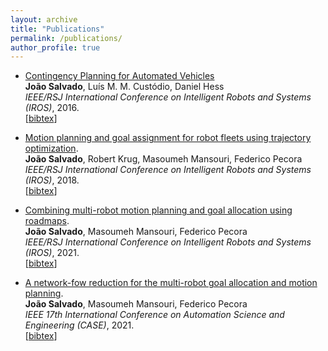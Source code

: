 ```yaml
---
layout: archive
title: "Publications"
permalink: /publications/
author_profile: true
---
```


* [Contingency Planning for Automated Vehicles]( https://ieeexplore.ieee.org/stamp/stamp.jsp?arnumber=7759442 "Download pdf")             
    **João Salvado**, Luís M. M. Custódio, Daniel Hess      
    <i>IEEE/RSJ International Conference on Intelligent Robots and Systems (IROS)</i>, 2016.      
      [<a href="javascript:void(0)" onclick="(function(target, id) { if ($('#' + id).css('display') == 'block') { $('#' + id).hide('fast'); $(target).text('bibtex') } else { $('#' + id).show('fast'); $(target).text('bibtex▲') } })(this, 'bibtex-salvado2016contingency');">bibtex</a>]
<div id="bibtex-salvado2016contingency" style="display:none">
<pre>@inproceedings{salvado2016contingency,
  title={Contingency planning for automated vehicles},
  author={Salvado, Joao and Cust{\'o}dio, Lu{\'\i}s MM and Hess, Daniel},
  booktitle={2016 IEEE/RSJ International Conference on Intelligent Robots and Systems (IROS)},
  pages={2853--2858},
  year={2016},
  organization={IEEE}
}
</pre>
</div>

* [Motion planning and goal assignment for robot fleets using trajectory optimization]( https://ieeexplore.ieee.org/abstract/document/8594118 "Download pdf").               
    **João Salvado**, Robert Krug, Masoumeh Mansouri, Federico Pecora      
    <i>IEEE/RSJ International Conference on Intelligent Robots and Systems (IROS)</i>, 2018.     
      [<a href="javascript:void(0)" onclick="(function(target, id) { if ($('#' + id).css('display') == 'block') { $('#' + id).hide('fast'); $(target).text('bibtex') } else { $('#' + id).show('fast'); $(target).text('bibtex▲') } })(this, 'bibtex-salvado2018motion');">bibtex</a>]
<div id="bibtex-salvado2018motion" style="display:none">
<pre>@inproceedings{salvado2018motion,
  title={Motion planning and goal assignment for robot fleets using trajectory optimization},
  author={Salvado, Joao and Krug, Robert and Mansouri, Masoumeh and Pecora, Fedorico},
  booktitle={2018 IEEE/RSJ International Conference on Intelligent Robots and Systems (IROS)},
  pages={7939--7946},
  year={2018},
  organization={IEEE}
}
</pre>
</div>

* [Combining multi-robot motion planning and goal allocation using roadmaps]( https://ieeexplore.ieee.org/abstract/document/9560861 "Download pdf").               
    **João Salvado**, Masoumeh Mansouri, Federico Pecora      
    <i>IEEE/RSJ International Conference on Intelligent Robots and Systems (IROS)</i>, 2021.     
      [<a href="javascript:void(0)" onclick="(function(target, id) { if ($('#' + id).css('display') == 'block') { $('#' + id).hide('fast'); $(target).text('bibtex') } else { $('#' + id).show('fast'); $(target).text('bibtex▲') } })(this, 'bibtex-salvado2021combining');">bibtex</a>]
<div id="bibtex-salvado2021combining" style="display:none">
<pre>@inproceedings{salvado2021combining,
  title={Combining multi-robot motion planning and goal allocation using roadmaps},
  author={Salvado, Jo{\~a}o and Mansouri, Masoumeh and Pecora, Federico},
  booktitle={2021 IEEE International Conference on Robotics and Automation (ICRA)},
  pages={10016--10022},
  year={2021},
  organization={IEEE}
}
</pre>
</div>

* [A network-fow reduction for the multi-robot goal allocation and motion planning]( https://ieeexplore.ieee.org/stamp/stamp.jsp?arnumber=9551640 "Download pdf").               
    **João Salvado**, Masoumeh Mansouri, Federico Pecora      
    <i>IEEE 17th International Conference on Automation Science and Engineering (CASE)</i>, 2021.     
      [<a href="javascript:void(0)" onclick="(function(target, id) { if ($('#' + id).css('display') == 'block') { $('#' + id).hide('fast'); $(target).text('bibtex') } else { $('#' + id).show('fast'); $(target).text('bibtex▲') } })(this, 'bibtex-salvado2021network');">bibtex</a>]
<div id="bibtex-salvado2021network" style="display:none">
<pre>@inproceedings{salvado2021network,
  title={A network-flow reduction for the multi-robot goal allocation and motion planning problem},
  author={Salvado, Jo{\~a}o and Mansouri, Masoumeh and Pecora, Federico},
  booktitle={2021 IEEE 17th International Conference on Automation Science and Engineering (CASE)},
  pages={2194--2201},
  year={2021},
  organization={IEEE}
}
</pre>
</div>



<!--  * [Symmetry-Breaking Constraints for Grid-Based Multi-Agent Path Finding](https://aaai.org/ojs/index.php/AAAI/article/view/4565 "Download pdf").               
    **Jiaoyang Li**, Daniel Harabor, Peter J. Stuckey, Hang Ma and Sven Koenig.    
    <i>AAAI Conference on Artificial Intelligence (**AAAI**)</i>, pages 6087-6095, 2019.     
    A [short version](https://aaai.org/ocs/index.php/SOCS/SOCS19/paper/view/18379 "Download pdf") appeared at <i>Symposium on Combinatorial Search (**SoCS**)</i>, pages 184-185, 2019.     
    [[poster](https://jiaoyang-li.github.io/files/posters/rectangle-poster.pdf "Download poster")] [[slides](https://jiaoyang-li.github.io/files/slides/rectangle-slides.pdf "Download slides")] [[code](https://github.com/Jiaoyang-Li/CBSH2 "Source code")]   [<a href="javascript:void(0)" onclick="(function(target, id) { if ($('#' + id).css('display') == 'block') { $('#' + id).hide('fast'); $(target).text('bibtex') } else { $('#' + id).show('fast'); $(target).text('bibtex▲') } })(this, 'bibtex-LiAAAI19a');">bibtex</a>]
<div id="bibtex-LiAAAI19a" style="display:none">
<pre>@inproceedings{LiAAAI19a,
  author    = {Jiaoyang Li and Daniel Harabor and Peter J. Stuckey and Hang Ma and Sven Koenig},
  title     = {Symmetry-Breaking Constraints for Grid-Based Multi-Agent Path Finding},
  booktitle = {Proceedings of the 33rd {AAAI} Conference on Artificial Intelligence (AAAI)},
  pages     = {6087--6095},
  year      = {2019}
}
</pre></div>-->
